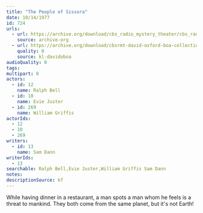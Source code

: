 ```yaml
---
title: "The People of Sissora"
date: 10/14/1977
id: 724
urls: 
  - url: https://archive.org/download/cbs_radio_mystery_theater/cbs_radio_mystery_theater-0701-0750.zip/cbs_radio_mystery_theater-0701-0750%2Fcbsrmt_0724_the_people_of_sissora.mp3
    source: archive-org
  - url: https://archive.org/download/cbsrmt-david-oxford-boa-collection/CBSRMT-771014-0724-The-People-of-Sissora-(128-48)_WBBM-JE-{BoA}.mp3
    quality: 0
    source: kl-davidoboa
audioQuality: 0
tags: 
multipart: 0
actors:  
  - id: 12
    name: Ralph Bell  
  - id: 10
    name: Evie Juster  
  - id: 269
    name: William Griffis
actorIds:  
  - 12  
  - 10  
  - 269
writers:  
  - id: 13
    name: Sam Dann
writerIds:  
  - 13
searchable: Ralph Bell,Evie Juster,William Griffis Sam Dann
notes: 
descriptionSource: kf
---
```

While having dinner in a restaurant, a man spots a man whom he feels is a threat to mankind. They both come from the same planet, but it's not Earth!
